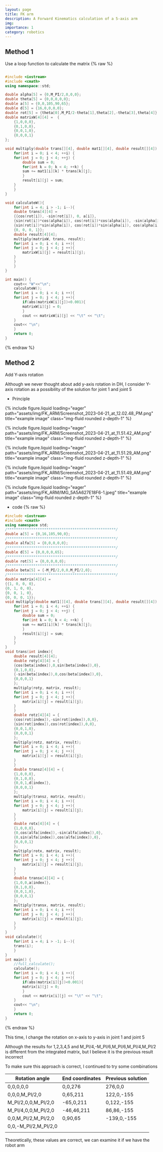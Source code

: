 ```yaml
---
layout: page
title: FK arm
description: A Forward Kinematics calculation of a 5-axis arm
img: 
importance: 1
category: robotics
---
```

## Method 1

Use a loop function to calculate the matrix
{% raw %}

```cpp

#include <iostream>
#include <cmath>
using namespace::std;

double alpha[5] = {0,M_PI/2,0,0,0};
double theta[5] = {0,0,0,0,0};
double a[5] = {0,0,105,90,65};
double d[5] = {16,0,0,0,0};
double rot[5] = {theta[0],M_PI/2-theta[1],theta[2],-theta[3],theta[4]};
double matrixW[4][4] =  {
    {1,0,0,0},
    {0,1,0,0},
    {0,0,1,0},
    {0,0,0,1}
}; 

void multiply(double trans[][4], double mat1[][4], double result[][4]) {
    for(int i = 0; i < 4; ++i) {
    for(int j = 0; j < 4; ++j) {
        double sum = 0;
        for(int k = 0; k < 4; ++k) {
        sum += mat1[i][k] * trans[k][j];
        }
        result[i][j] = sum;
    }
    }
}

void calculateW(){
    for(int i = 4; i > -1; i--){
    double trans[4][4] = 
    {{cos(rot[i]), -sin(rot[i]), 0, a[i]}, 
    {sin(rot[i])*cos(alpha[i]), cos(rot[i])*cos(alpha[i]), -sin(alpha[i]), -sin(alpha[i])*d[i]}, 
    {sin(rot[i])*sin(alpha[i]), cos(rot[i])*sin(alpha[i]), cos(alpha[i]), cos(alpha[i])*d[i]}, 
    {0, 0, 0, 1}};
    double result[4][4];
    multiply(matrixW, trans, result);
    for(int i = 0; i < 4; i ++){
    for(int j = 0; j < 4; j ++){
        matrixW[i][j] = result[i][j];
    }
    }
    }
}

int main() {
    cout<< "W"<<"\n";
    calculateW();
    for(int i = 0; i < 4; i ++){
    for(int j = 0; j < 4; j ++){
        if(abs(matrixW[i][j])<0.001){
        matrixW[i][j] = 0;
        }
        cout << matrixW[i][j] << "\t" << "\t";
    }
    cout<< "\n";
    }
    return 0;
}

```

{% endraw %}

## Method 2

Add Y-axis rotation

Although we never thought about add y-axis rotation in DH, I consider Y-axis rotation as a possibility of the solution for joint 1 and joint 5

- Principle

{% include figure.liquid loading="eager" path="assets/img/FK_ARM/Screenshot_2023-04-21_at_12.02.48_PM.png" title="example image" class="img-fluid rounded z-depth-1" %}

{% include figure.liquid loading="eager" path="assets/img/FK_ARM/Screenshot_2023-04-21_at_11.51.42_AM.png" title="example image" class="img-fluid rounded z-depth-1" %}

{% include figure.liquid loading="eager" path="assets/img/FK_ARM/Screenshot_2023-04-21_at_11.51.29_AM.png" title="example image" class="img-fluid rounded z-depth-1" %}

{% include figure.liquid loading="eager" path="assets/img/FK_ARM/Screenshot_2023-04-21_at_11.51.49_AM.png" title="example image" class="img-fluid rounded z-depth-1" %}

{% include figure.liquid loading="eager" path="assets/img/FK_ARM/IMG_5A5A627E18F6-1.jpeg" title="example image" class="img-fluid rounded z-depth-1" %}

- code
  {% raw %}

```cpp
#include <iostream>
#include <cmath>
using namespace std;
/**************************************************/
double a[5] = {0,16,105,90,0};
/**************************************************/
double alfa[5] = {0,0,0,0,0};
/**************************************************/
double d[5] = {0,0,0,0,65};
/**************************************************/
double rot[5] = {0,0,0,0,0};
/**************************************************/
double beta[5] = {-M_PI/2,0,0,M_PI/2,0};
/**************************************************/
double matrix[4][4] = 
{{1, 0, 0, 0},
{0, 1, 0, 0},
{0, 0, 1, 0},
{0, 0, 0, 1}};
void multiply(double mat1[][4], double trans[][4], double result[][4]) {
    for(int i = 0; i < 4; ++i) {
    for(int j = 0; j < 4; ++j) {
        double sum = 0;
        for(int k = 0; k < 4; ++k) {
        sum += mat1[i][k] * trans[k][j];
        }
        result[i][j] = sum;
    }
    }
}
void trans(int index){
    double result[4][4];
    double roty[4][4] = {
    {cos(beta[index]),0,sin(beta[index]),0},
    {0,1,0,0},
    {-sin(beta[index]),0,cos(beta[index]),0},
    {0,0,0,1}
    };
    multiply(roty, matrix, result);
    for(int i = 0; i < 4; i ++){
    for(int j = 0; j < 4; j ++){
        matrix[i][j] = result[i][j];
    }
    }
    double rotz[4][4] = {
    {cos(rot[index]),-sin(rot[index]),0,0},
    {sin(rot[index]),cos(rot[index]),0,0},
    {0,0,1,0},
    {0,0,0,1}
    };
    multiply(rotz, matrix, result);
    for(int i = 0; i < 4; i ++){
    for(int j = 0; j < 4; j ++){
        matrix[i][j] = result[i][j];
    }
    }
    double transz[4][4] = {
    {1,0,0,0},
    {0,1,0,0},
    {0,0,1,d[index]},
    {0,0,0,1}
    };
    multiply(transz, matrix, result);
    for(int i = 0; i < 4; i ++){
    for(int j = 0; j < 4; j ++){
        matrix[i][j] = result[i][j];
    }
    }
    double rotx[4][4] = {
    {1,0,0,0},
    {0,cos(alfa[index]),-sin(alfa[index]),0},
    {0,sin(alfa[index]),cos(alfa[index]),0},
    {0,0,0,1}
    };
    multiply(rotx, matrix, result);
    for(int i = 0; i < 4; i ++){
    for(int j = 0; j < 4; j ++){
        matrix[i][j] = result[i][j];
    }
    }
    double transx[4][4] = {
    {1,0,0,a[index]},
    {0,1,0,0},
    {0,0,1,0},
    {0,0,0,1}
    };
    multiply(transx, matrix, result);
    for(int i = 0; i < 4; i ++){
    for(int j = 0; j < 4; j ++){
        matrix[i][j] = result[i][j];
    }
    }
}
void calculate(){
    for(int i = 4; i > -1; i--){
    trans(i);
    }
}
int main() {
    //full_calculate();
    calculate();
    for(int i = 0; i < 4; i ++){
    for(int j = 0; j < 4; j ++){
        if(abs(matrix[i][j])<0.001){
        matrix[i][j] = 0;
        }
        cout << matrix[i][j] << "\t" << "\t";
    }
    cout<< "\n";
    }
    return 0;
}
```

{% endraw %}

This time, I change the rotation on x-axis to y-axis in joint 1 and joint 5

Although the results for 1,2,3,4,5 and M_PI/4,-M_PI/6,M_PI/6,M_PI/4,M_PI/2 is different from the integrated matrix, but I believe it is the previous result incorrect

To make sure this approach is correct, I continued to try some combinations

| Rotation angle       | End coordinates | Previous solution |
| -------------------- | --------------- | ----------------- |
| 0,0,0,0,0            | 0,0,276         | 276,0,0           |
| 0,0,0,M_PI/2,0       | 0,65,211        | 122,0,-155        |
| M_PI/2,0,0,M_PI/2,0  | -65,0,211       | 0,122,-155        |
| M_PI/4,0,0,M_PI/2,0  | -46,46,211      | 86,86,-155        |
| 0,0,M_PI/2,M_PI/2,0  | 0,90,65         | -139,0,-155       |
| 0,0,-M_PI/2,M_PI/2,0 |                 |                   |
|                      |                 |                   |

Theoretically, these values are correct, we can examine it if we have the robot arm
